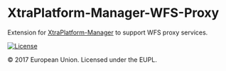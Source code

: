 # XtraPlatform-Manager-WFS-Proxy

Extension for [XtraPlatform-Manager](https://github.com/interactive-instruments/XtraPlatform-Manager) to support WFS proxy services. 

[![License](https://img.shields.io/badge/license-EUPL%201.2-blue.svg)](https://joinup.ec.europa.eu/software/page/eupl)

&copy; 2017 European Union. Licensed under the EUPL.
